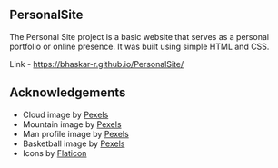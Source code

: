 ## PersonalSite
The Personal Site project is a basic website that serves as a personal portfolio or online presence. It was built using simple HTML and CSS.

Link - https://bhaskar-r.github.io/PersonalSite/
## Acknowledgements

- Cloud image by [Pexels](https://www.pexels.com/)
- Mountain image by [Pexels](https://www.pexels.com/)
- Man profile image by [Pexels](https://www.pexels.com/)
- Basketball image by [Pexels](https://www.pexels.com/)
- Icons by [Flaticon](https://www.flaticon.com/)
